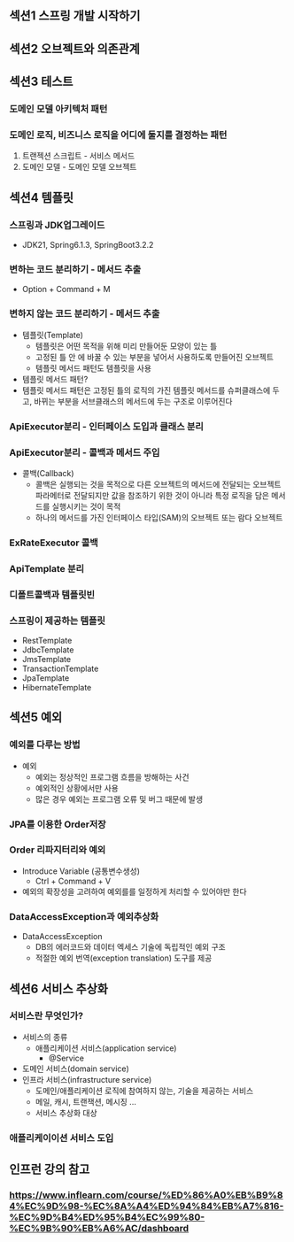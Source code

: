 ## 섹션1 스프링 개발 시작하기

## 섹션2 오브젝트와 의존관계

## 섹션3 테스트
### 도메인 모델 아키텍처 패턴
### 도메인 로직, 비즈니스 로직을 어디에 둘지를 결정하는 패턴
1. 트랜젝션 스크립트 - 서비스 메서드
2. 도메인 모델 - 도메인 모델 오브젝트

## 섹션4 템플릿
### 스프링과 JDK업그레이드
* JDK21, Spring6.1.3, SpringBoot3.2.2
### 변하는 코드 분리하기 - 메서드 추출
* Option + Command + M
### 변하지 않는 코드 분리하기 - 메서드 추출
* 템플릿(Template)
  * 템플릿은 어떤 목적을 위해 미리 만들어둔 모양이 있는 틀
  * 고정된 틀 안 에 바꿀 수 있는 부분을 넣어서 사용하도록 만들어진 오브젝트
  * 템플릿 메서드 패턴도 템플릿을 사용
* 템플릿 메서드 패턴?
 * 템플릿 메서드 패턴은 고정된 틀의 로직의 가진 템플릿 메서드를 슈퍼클래스에 두고, 바뀌는 부분을 서브클래스의 메서드에 두는 구조로 이루어진다
### ApiExecutor분리 - 인터페이스 도입과 클래스 분리
### ApiExecutor분리 - 콜백과 메서드 주입
* 콜백(Callback)
  * 콜백은 실행되는 것을 목적으로 다른 오브젝트의 메서드에 전달되는 오브젝트 파라메터로 전달되지만 값을 참조하기 위한 것이 아니라 특정 로직을 담은 메서드를 실행시키는 것이 목적
  * 하나의 메서드를 가진 인터페이스 타입(SAM)의 오브젝트 또는 람다 오브젝트
### ExRateExecutor 콜백
### ApiTemplate 분리
### 디폴트콜백과 템플릿빈
### 스프링이 제공하는 템플릿
* RestTemplate
* JdbcTemplate
* JmsTemplate
* TransactionTemplate
* JpaTemplate
* HibernateTemplate

## 섹션5 예외
### 예외를 다루는 방법
* 예외
  * 예외는 정상적인 프로그램 흐름을 방해하는 사건
  * 예외적인 상황에서만 사용
  * 많은 경우 예외는 프로그램 오류 및 버그 때문에 발생
### JPA를 이용한 Order저장
### Order 리파지터리와 예외
* Introduce Variable (공통변수생성)
  * Ctrl + Command + V
* 예외의 확장성을 고려하여 예외를를 일정하게 처리할 수 있어야만 한다
### DataAccessException과 예외추상화
* DataAccessException
  * DB의 에러코드와 데이터 엑세스 기술에 독립적인 예외 구조
  * 적절한 예외 번역(exception translation) 도구를 제공

## 섹션6 서비스 추상화
### 서비스란 무엇인가?
* 서비스의 종류
  * 애플리케이션 서비스(application service)
    * @Service
* 도메인 서비스(domain service)
* 인프라 서비스(infrastructure service)
  * 도메인/애플리케이션 로직에 참여하지 않는, 기술을 제공하는 서비스 
  * 메일, 캐시, 트랜잭션, 메시징 ... 
  * 서비스 추상화 대상
### 애플리케이이션 서비스 도입
### 

## 인프런 강의 참고
### https://www.inflearn.com/course/%ED%86%A0%EB%B9%84%EC%9D%98-%EC%8A%A4%ED%94%84%EB%A7%816-%EC%9D%B4%ED%95%B4%EC%99%80-%EC%9B%90%EB%A6%AC/dashboard